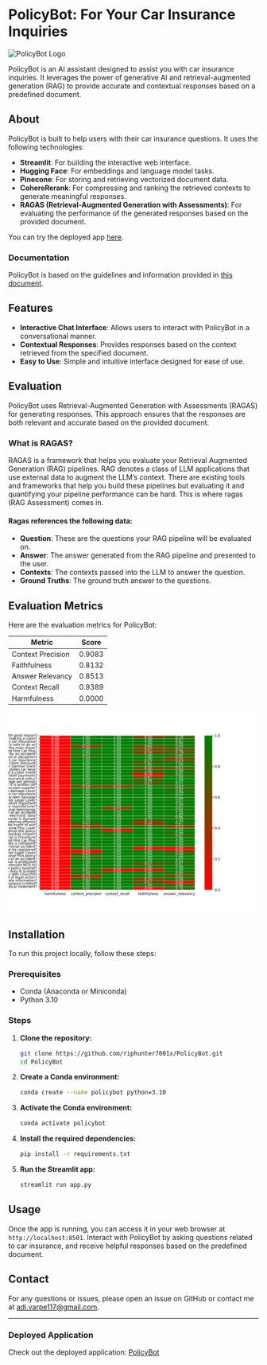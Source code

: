 # PolicyBot: For Your Car Insurance Inquiries

![PolicyBot Logo](https://your-logo-url.com/logo.png)  <!-- Replace with your actual logo URL if available -->

PolicyBot is an AI assistant designed to assist you with car insurance inquiries. It leverages the power of generative AI and retrieval-augmented generation (RAG) to provide accurate and contextual responses based on a predefined document.

## About

PolicyBot is built to help users with their car insurance questions. It uses the following technologies:
- **Streamlit**: For building the interactive web interface.
- **Hugging Face**: For embeddings and language model tasks.
- **Pinecone**: For storing and retrieving vectorized document data.
- **CohereRerank**: For compressing and ranking the retrieved contexts to generate meaningful responses.
- **RAGAS (Retrieval-Augmented Generation with Assessments)**: For evaluating the performance of the generated responses based on the provided document.


You can try the deployed app [here](https://policybot-car.streamlit.app/).

### Documentation

PolicyBot is based on the guidelines and information provided in [this document](https://assets.churchill.com/motor-docs/policy-booklet-0923.pdf).

## Features

- **Interactive Chat Interface**: Allows users to interact with PolicyBot in a conversational manner.
- **Contextual Responses**: Provides responses based on the context retrieved from the specified document.
- **Easy to Use**: Simple and intuitive interface designed for ease of use.

## Evaluation

PolicyBot uses Retrieval-Augmented Generation with Assessments (RAGAS) for generating responses. This approach ensures that the responses are both relevant and accurate based on the provided document.

### What is RAGAS?

RAGAS is a framework that helps you evaluate your Retrieval Augmented Generation (RAG) pipelines. RAG denotes a class of LLM applications that use external data to augment the LLM’s context. There are existing tools and frameworks that help you build these pipelines but evaluating it and quantifying your pipeline performance can be hard. This is where ragas (RAG Assessment) comes in.

#### Ragas references the following data:

- **Question**: These are the questions your RAG pipeline will be evaluated on.
- **Answer**: The answer generated from the RAG pipeline and presented to the user.
- **Contexts**: The contexts passed into the LLM to answer the question.
- **Ground Truths**: The ground truth answer to the questions.

## Evaluation Metrics

Here are the evaluation metrics for PolicyBot:

| Metric               | Score   |
|----------------------|---------|
| Context Precision    | 0.9083  |
| Faithfulness         | 0.8132  |
| Answer Relevancy     | 0.8513  |
| Context Recall       | 0.9389  |
| Harmfulness          | 0.0000  |

![result Metrics](https://github.com/riphunter7001x/PolicyBot/blob/main/experiment/chart.png) 

## Installation

To run this project locally, follow these steps:

### Prerequisites

- Conda (Anaconda or Miniconda)
- Python 3.10

### Steps

1. **Clone the repository:**

    ```bash
    git clone https://github.com/riphunter7001x/PolicyBot.git
    cd PolicyBot
    ```

2. **Create a Conda environment:**

    ```bash
    conda create --name policybot python=3.10
    ```

3. **Activate the Conda environment:**

    ```bash
    conda activate policybot
    ```

4. **Install the required dependencies:**

    ```bash
    pip install -r requirements.txt
    ```

5. **Run the Streamlit app:**

    ```bash
    streamlit run app.py
    ```

## Usage

Once the app is running, you can access it in your web browser at `http://localhost:8501`. Interact with PolicyBot by asking questions related to car insurance, and receive helpful responses based on the predefined document.

## Contact

For any questions or issues, please open an issue on GitHub or contact me at [adi.varpe117@gmail.com](mailto:adi.varpe117@gmail.com).

---

### Deployed Application

Check out the deployed application: [PolicyBot](https://policybot-car.streamlit.app/)
